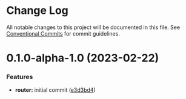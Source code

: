 # Change Log

All notable changes to this project will be documented in this file.
See [Conventional Commits](https://conventionalcommits.org) for commit guidelines.

# 0.1.0-alpha-1.0 (2023-02-22)


### Features

* **router:** initial commit ([e3d3bd4](https://github.com/Edwin-Luijten/serverless-framework/commit/e3d3bd467b8efea7bf4f5fe44b7f14b358a6b253))
